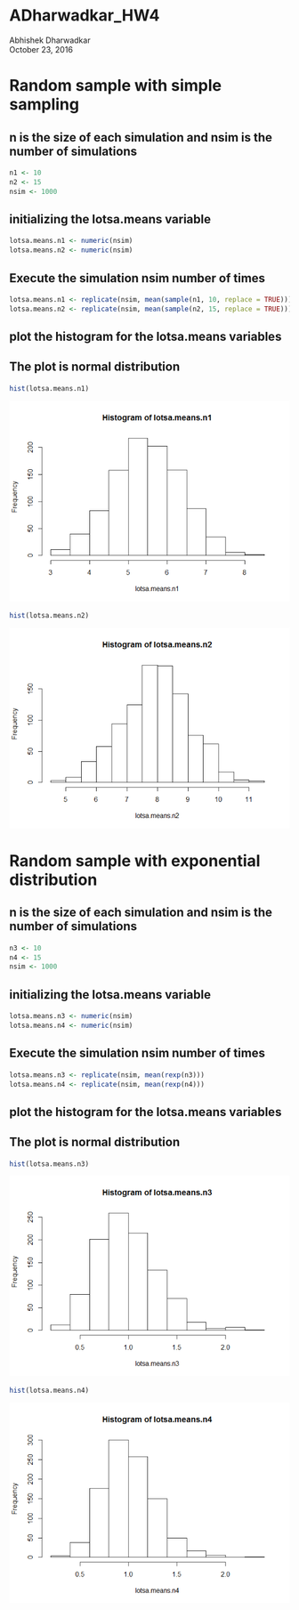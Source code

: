 # ADharwadkar_HW4
Abhishek Dharwadkar  
October 23, 2016  

# Random sample with simple sampling
## n is the size of each simulation and nsim is the number of simulations

```r
n1 <- 10
n2 <- 15
nsim <- 1000
```

## initializing the lotsa.means variable

```r
lotsa.means.n1 <- numeric(nsim)
lotsa.means.n2 <- numeric(nsim)
```

## Execute the simulation nsim number of times

```r
lotsa.means.n1 <- replicate(nsim, mean(sample(n1, 10, replace = TRUE)))
lotsa.means.n2 <- replicate(nsim, mean(sample(n2, 15, replace = TRUE)))
```

## plot the histogram for the lotsa.means variables
## The plot is normal distribution

```r
hist(lotsa.means.n1)
```

![](ADharwadkar_HW4_files/figure-html/unnamed-chunk-4-1.png)<!-- -->

```r
hist(lotsa.means.n2)
```

![](ADharwadkar_HW4_files/figure-html/unnamed-chunk-4-2.png)<!-- -->

# Random sample with exponential distribution
## n is the size of each simulation and nsim is the number of simulations

```r
n3 <- 10
n4 <- 15
nsim <- 1000
```

## initializing the lotsa.means variable

```r
lotsa.means.n3 <- numeric(nsim)
lotsa.means.n4 <- numeric(nsim)
```

## Execute the simulation nsim number of times

```r
lotsa.means.n3 <- replicate(nsim, mean(rexp(n3)))
lotsa.means.n4 <- replicate(nsim, mean(rexp(n4)))
```

## plot the histogram for the lotsa.means variables
## The plot is normal distribution

```r
hist(lotsa.means.n3)
```

![](ADharwadkar_HW4_files/figure-html/unnamed-chunk-8-1.png)<!-- -->

```r
hist(lotsa.means.n4)
```

![](ADharwadkar_HW4_files/figure-html/unnamed-chunk-8-2.png)<!-- -->
